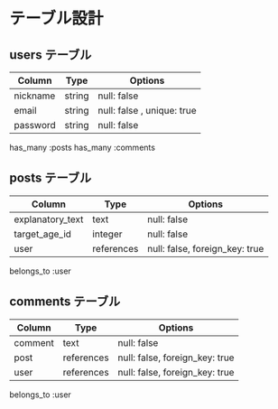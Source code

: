 # テーブル設計

## users テーブル

| Column             | Type   | Options                     |
| ------------------ | ------ | --------------------------- |
| nickname           | string | null: false                 |
| email              | string | null: false , unique: true  |
| password           | string | null: false                 |

has_many :posts
has_many :comments

## posts テーブル

| Column               | Type       | Options                       |
| -------------------- | ---------- | ----------------------------- |
| explanatory_text     | text       | null: false                   |
| target_age_id        | integer    | null: false                   |
| user                 | references | null: false, foreign_key: true|

belongs_to :user

## comments テーブル

| Column       | Type         | Options                        |
| ------------ | ------------ | ------------------------------ |
| comment      | text         | null: false                    |
| post         | references   | null: false, foreign_key: true |
| user         | references   | null: false, foreign_key: true |

belongs_to :user